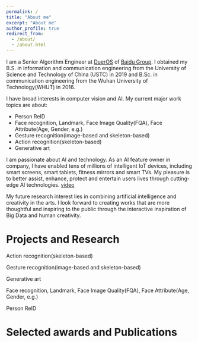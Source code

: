 ```yaml
---
permalink: /
title: "About me"
excerpt: "About me"
author_profile: true
redirect_from: 
  - /about/
  - /about.html
---
```


I am a Senior Algorithm Engineer at [DuerOS](https://dueros.baidu.com/) of [Baidu Group](https://www.baidu.com/). I obtained my B.S. in information and communication engineering from the University of Science and Technology of China (USTC) in 2019 and B.Sc. in communication engineering from the Wuhan University of Technology(WHUT) in 2016.

I have broad interests in computer vision and AI. My current major work topics are about: 
* Person ReID
* Face recognition, Landmark, Face Image Quality(FQA), Face Attribute(Age, Gender, e.g.)
* Gesture recognition(image-based and skeleton-based) 
* Action recognition(skeleton-based) 
* Generative art

I am passionate about AI and technology. As an AI feature owner in company, I have enabled tens of millions of intelligent IoT devices, including smart screens, smart tablets, fitness mirrors and smart TVs. My pleasure is to better assist, enhance, protect and entertain users lives through cutting-edge AI technologies. [video](https://www.youtube.com/watch?v=MvWIDdO0Hmo)

My future research interest lies in combining artificial intelligence and creativity in the arts. I look forward to creating works that are more thoughtful and inspiring to the public through the interactive inspiration of Big Data and human creativity.

Projects and Research
======
Action recognition(skeleton-based)

Gesture recognition(image-based and skeleton-based)

Generative art

Face recognition, Landmark, Face Image Quality(FQA), Face Attribute(Age, Gender, e.g.)

Person ReID

Selected awards and Publications
======